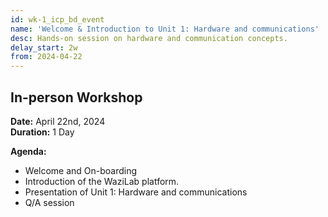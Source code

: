 ```yaml
---
id: wk-1_icp_bd_event
name: 'Welcome & Introduction to Unit 1: Hardware and communications'
desc: Hands-on session on hardware and communication concepts.
delay_start: 2w
from: 2024-04-22
---
```


## In-person Workshop

**Date:** April 22nd, 2024  
**Duration:**  1 Day 

**Agenda:**
- Welcome and On-boarding
- Introduction of the WaziLab platform.
- Presentation of Unit 1: Hardware and communications
- Q/A session
